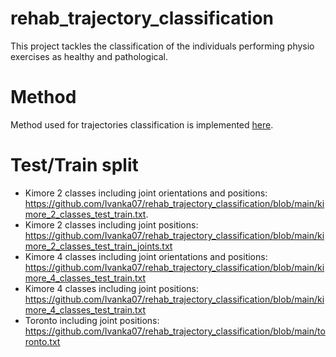 # rehab_trajectory_classification
This project tackles the classification of the individuals performing physio exercises as healthy and pathological. 

# Method
Method used for trajectories classification is implemented [here](https://github.com/raphaelmemmesheimer/gimme_signals_action_recognition).

# Test/Train split
   * Kimore 2 classes including joint orientations and positions: https://github.com/Ivanka07/rehab_trajectory_classification/blob/main/kimore_2_classes_test_train.txt.
   * Kimore 2 classes including joint positions: https://github.com/Ivanka07/rehab_trajectory_classification/blob/main/kimore_2_classes_test_train_joints.txt
   * Kimore 4 classes including joint orientations and positions: https://github.com/Ivanka07/rehab_trajectory_classification/blob/main/kimore_4_classes_test_train.txt
   * Kimore 4 classes including joint positions: https://github.com/Ivanka07/rehab_trajectory_classification/blob/main/kimore_4_classes_test_train.txt
   * Toronto including joint positions: https://github.com/Ivanka07/rehab_trajectory_classification/blob/main/toronto.txt
